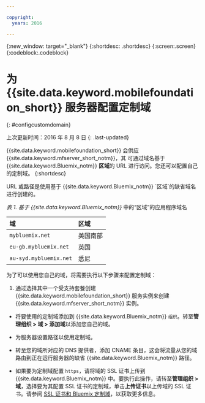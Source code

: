 ```yaml
---

copyright:
  years: 2016

---
```


{:new_window: target="_blank"}
{:shortdesc: .shortdesc}
{:screen:.screen}
{:codeblock:.codeblock}

# 为 {{site.data.keyword.mobilefoundation_short}} 服务器配置定制域
{: #configcustomdomain}

上次更新时间：2016 年 8 月 8 日
{: .last-updated}

{{site.data.keyword.mobilefoundation_short}} 会供应 {{site.data.keyword.mfserver_short_notm}}，其<!--on {{site.data.keyword.containerlong}} as a container group. The container group will be mapped to--> 可通过域名基于 {{site.data.keyword.Bluemix_notm}} **区域**的 URL 进行访问。您还可以配置自己的定制域。
{:shortdesc}

<!--container group is created with a-->URL 或路径是使用基于 {{site.data.keyword.Bluemix_notm}} `区域`的缺省域名进行创建的。

*表 1. 基于 {{site.data.keyword.Bluemix_notm}}* 中的“区域”的应用程序域名

  |域 |  区域  |    
  |:----- | :----- |    
  |`mybluemix.net` | 美国南部 |    
  |`eu-gb.mybluemix.net` | 英国  |
  |`au-syd.mybluemix.net` | 悉尼  |      

为了可以使用您自己的域，将需要执行以下步骤来配置定制域：

1.	通过选择其中一个受支持套餐创建 {{site.data.keyword.mobilefoundation_short}} 服务实例来创建 {{site.data.keyword.mfserver_short_notm}} 实例。

+ 将要使用的定制域添加到 {{site.data.keyword.Bluemix_notm}} `组织`。转至**管理组织 > 域 > 添加域**以添加您自己的域。

+ 为<!--container group-->服务器设置路径以使用定制域。

+ 转至您的域所对应的 DNS 提供者，添加 CNAME 条目，这会将流量从您的域路由到正在运行<!--container group-->服务器的缺省 {{site.data.keyword.Bluemix_notm}} 路径。

+ 如果要为定制域配置 `https`，请将域的 SSL 证书上传到 {{site.data.keyword.Bluemix_notm}} 中。要执行此操作，请转至**管理组织 > 域**，选择要为其配置 SSL 证书的定制域，单击**上传证书**以上传域的 SSL 证书。请参阅 [SSL 证书和 Bluemix 定制域](https://developer.ibm.com/bluemix/2014/09/28/ssl-certificates-bluemix-custom-domains/)，以获取更多信息。
